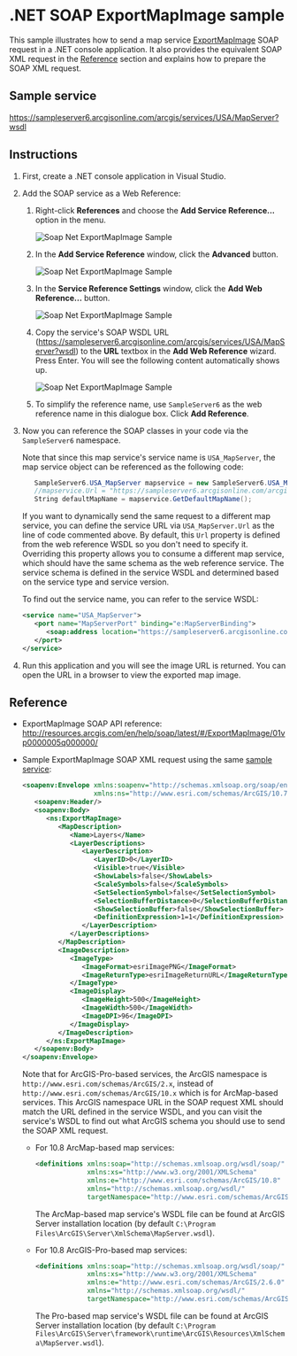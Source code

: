 # .NET SOAP ExportMapImage sample

This sample illustrates how to send a map service [ExportMapImage](http://resources.arcgis.com/en/help/soap/latest/#/ExportMapImage/01vp0000005q000000/) SOAP request in a .NET console application. It also provides the equivalent SOAP XML request in the [Reference](#reference) section and explains how to prepare the SOAP XML request.

## Sample service

https://sampleserver6.arcgisonline.com/arcgis/services/USA/MapServer?wsdl

## Instructions

1. First, create a .NET console application in Visual Studio.
2. Add the SOAP service as a Web Reference:
   1. Right-click **References** and choose the **Add Service Reference...** option in the menu.
   
      ![](../../../../../images/netsp/SoapNetExportMapImage1.png "Soap Net ExportMapImage Sample")
   2. In the **Add Service Reference** window, click the **Advanced** button.
   
      ![](../../../../../images/netsp/SoapNetExportMapImage11.png "Soap Net ExportMapImage Sample")
   3. In the **Service Reference Settings** window, click the **Add Web Reference...** button.
   
      ![](../../../../../images/netsp/SoapNetAddWebReference.png "Soap Net ExportMapImage Sample")
   4. Copy the service's SOAP WSDL URL (https://sampleserver6.arcgisonline.com/arcgis/services/USA/MapServer?wsdl) to the **URL** textbox in the **Add Web Reference** wizard. Press Enter. You will see the following content automatically shows up.
   
         ![](../../../../../images/netsp/SoapNetExportMapImage2.png "Soap Net ExportMapImage Sample")
   5. To simplify the reference name, use `SampleServer6` as the web reference name in this dialogue box. Click **Add Reference**.

3. Now you can reference the SOAP classes in your code via the `SampleServer6` namespace.
   
   Note that since this map service's service name is `USA_MapServer`, the map service object can be referenced as the following code:
   
   ```c#
      SampleServer6.USA_MapServer mapservice = new SampleServer6.USA_MapServer();
      //mapservice.Url = "https://sampleserver6.arcgisonline.com/arcgis/services/SampleWorldCities/MapServer";
      String defaultMapName = mapservice.GetDefaultMapName();
   ```
   
   If you want to dynamically send the same request to a different map service, you can define the service URL via `USA_MapServer.Url` as the line of code commented above. By default, this `Url` property is defined from the web reference WSDL so you don't need to specify it. Overriding this property allows you to consume a different map service, which should have the same schema as the web reference service. The service schema is defined in the service WSDL and determined based on the service type and service version.
   
   To find out the service name, you can refer to the service WSDL: 
   ``` xml
   <service name="USA_MapServer">
      <port name="MapServerPort" binding="e:MapServerBinding">
         <soap:address location="https://sampleserver6.arcgisonline.com:443/arcgis/services/USA/MapServer"/>
      </port>
   </service>
   ```
4. Run this application and you will see the image URL is returned. You can open the URL in a browser to view the exported map image.

## Reference 

- ExportMapImage SOAP API reference: http://resources.arcgis.com/en/help/soap/latest/#/ExportMapImage/01vp0000005q000000/
- Sample ExportMapImage SOAP XML request using the same [sample service](#sample-service):

   ```xml
   <soapenv:Envelope xmlns:soapenv="http://schemas.xmlsoap.org/soap/envelope/" 
                     xmlns:ns="http://www.esri.com/schemas/ArcGIS/10.7">
      <soapenv:Header/>
      <soapenv:Body>
         <ns:ExportMapImage>
            <MapDescription>
               <Name>Layers</Name>
               <LayerDescriptions>
                  <LayerDescription>
                     <LayerID>0</LayerID>
                     <Visible>true</Visible>
                     <ShowLabels>false</ShowLabels>
                     <ScaleSymbols>false</ScaleSymbols>
                     <SetSelectionSymbol>false</SetSelectionSymbol>
                     <SelectionBufferDistance>0</SelectionBufferDistance>
                     <ShowSelectionBuffer>false</ShowSelectionBuffer>
                     <DefinitionExpression>1=1</DefinitionExpression>
                  </LayerDescription>
               </LayerDescriptions>
            </MapDescription>
            <ImageDescription>
               <ImageType>
                  <ImageFormat>esriImagePNG</ImageFormat>
                  <ImageReturnType>esriImageReturnURL</ImageReturnType>
               </ImageType>
               <ImageDisplay>
                  <ImageHeight>500</ImageHeight>
                  <ImageWidth>500</ImageWidth>
                  <ImageDPI>96</ImageDPI>
               </ImageDisplay>
            </ImageDescription>
         </ns:ExportMapImage>
      </soapenv:Body>
   </soapenv:Envelope>
   ```
   
   Note that for ArcGIS-Pro-based services, the ArcGIS namespace is `http://www.esri.com/schemas/ArcGIS/2.x`, instead of `http://www.esri.com/schemas/ArcGIS/10.x` which is for ArcMap-based services. This ArcGIS namespace URL in the SOAP request XML should match the URL defined in the service WSDL, and you can visit the service's WSDL to find out what ArcGIS schema you should use to send the SOAP XML request. 

   - For 10.8 ArcMap-based map services:
      ``` xml
      <definitions xmlns:soap="http://schemas.xmlsoap.org/wsdl/soap/" 
                   xmlns:xs="http://www.w3.org/2001/XMLSchema" 
                   xmlns:e="http://www.esri.com/schemas/ArcGIS/10.8" 
                   xmlns="http://schemas.xmlsoap.org/wsdl/" 
                   targetNamespace="http://www.esri.com/schemas/ArcGIS/10.8">
      ```
      The ArcMap-based map service's WSDL file can be found at ArcGIS Server installation location (by default `C:\Program Files\ArcGIS\Server\XmlSchema\MapServer.wsdl`). 

   - For 10.8 ArcGIS-Pro-based map services:
      ``` xml
      <definitions xmlns:soap="http://schemas.xmlsoap.org/wsdl/soap/" 
                   xmlns:xs="http://www.w3.org/2001/XMLSchema" 
                   xmlns:e="http://www.esri.com/schemas/ArcGIS/2.6.0" 
                   xmlns="http://schemas.xmlsoap.org/wsdl/" 
                   targetNamespace="http://www.esri.com/schemas/ArcGIS/2.6.0">
      ```
      The Pro-based map service's WSDL file can be found at ArcGIS Server installation location (by default `C:\Program Files\ArcGIS\Server\framework\runtime\ArcGIS\Resources\XmlSchema\MapServer.wsdl`). 
